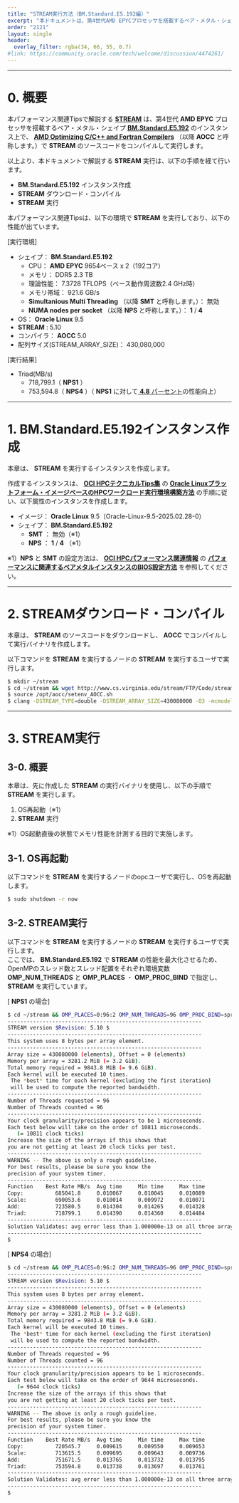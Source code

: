 ```yaml
---
title: "STREAM実行方法（BM.Standard.E5.192編）"
excerpt: "本ドキュメントは、第4世代AMD EPYCプロセッサを搭載するベア・メタル・シェイプBM.Standard.E5.192でメモリ帯域を計測する標準ベンチマークのSTREAMを実行する方法を解説します。"
order: "2121"
layout: single
header:
  overlay_filter: rgba(34, 66, 55, 0.7)
#link: https://community.oracle.com/tech/welcome/discussion/4474261/
---
```


***
# 0. 概要

本パフォーマンス関連Tipsで解説する **[STREAM](https://www.cs.virginia.edu/stream/)** は、第4世代  **AMD EPYC** プロセッサを搭載するベア・メタル・シェイプ **[BM.Standard.E5.192](https://docs.oracle.com/ja-jp/iaas/Content/Compute/References/computeshapes.htm#bm-standard)** のインスタンス上で、 **[AMD Optimizing C/C++ and Fortran Compilers](https://www.amd.com/en/developer/aocc.html)** （以降 **AOCC** と呼称します。）で **STREAM** のソースコードをコンパイルして実行します。

以上より、本ドキュメントで解説する **STREAM** 実行は、以下の手順を経て行います。

- **BM.Standard.E5.192** インスタンス作成
- **STREAM** ダウンロード・コンパイル
- **STREAM** 実行

本パフォーマンス関連Tipsは、以下の環境で **STREAM** を実行しており、以下の性能が出ています。

[実行環境]

- シェイプ： **BM.Standard.E5.192**
  - CPU： **AMD EPYC** 9654ベース x 2（192コア）
  - メモリ： DDR5 2.3 TB
  - 理論性能： 7.3728 TFLOPS（ベース動作周波数2.4 GHz時）
  - メモリ帯域： 921.6 GB/s
  - **Simultanious Multi Threading** （以降 **SMT** と呼称します。）： 無効
  - **NUMA nodes per socket** （以降 **NPS** と呼称します。）： **1** / **4**
- OS： **Oracle Linux** 9.5
- **STREAM** : 5.10
- コンパイラ： **AOCC** 5.0
- 配列サイズ(STREAM_ARRAY_SIZE)： 430,080,000

[実行結果]

- Triad(MB/s)
    - 718,799.1（ **NPS1** ）
    - 753,594.8（ **NPS4** ）（ **NPS1** に対して<u> **4.8** パーセント</u>の性能向上）

***
# 1. BM.Standard.E5.192インスタンス作成

本章は、 **STREAM** を実行するインスタンスを作成します。

作成するインスタンスは、 **[OCI HPCテクニカルTips集](/ocitutorials/hpc/#3-oci-hpcテクニカルtips集)** の **[Oracle Linuxプラットフォーム・イメージベースのHPCワークロード実行環境構築方法](/ocitutorials/hpc/tech-knowhow/setup-slurm-cluster/)** の手順に従い、以下属性のインスタンスを作成します。

- イメージ： **Oracle Linux** 9.5（Oracle-Linux-9.5-2025.02.28-0）
- シェイプ： **BM.Standard.E5.192**
  - **SMT** ： 無効（※1）
  - **NPS** ： **1** / **4** （※1）

※1）**NPS** と **SMT** の設定方法は、 **[OCI HPCパフォーマンス関連情報](/ocitutorials/hpc/#2-oci-hpcパフォーマンス関連情報)** の **[パフォーマンスに関連するベアメタルインスタンスのBIOS設定方法](/ocitutorials/hpc/benchmark/bios-setting/)** を参照してください。

***
# 2. STREAMダウンロード・コンパイル

本章は、 **STREAM** のソースコードをダウンロードし、 **AOCC** でコンパイルして実行バイナリを作成します。

以下コマンドを **STREAM** を実行するノードの **STREAM** を実行するユーザで実行します。

```sh
$ mkdir ~/stream
$ cd ~/stream && wget http://www.cs.virginia.edu/stream/FTP/Code/stream.c
$ source /opt/aocc/setenv_AOCC.sh
$ clang -DSTREAM_TYPE=double -DSTREAM_ARRAY_SIZE=430080000 -O3 -mcmodel=large -fopenmp -fnt-store ./stream.c
```

***
# 3. STREAM実行

## 3-0. 概要

本章は、先に作成した **STREAM** の実行バイナリを使用し、以下の手順で **STREAM** を実行します。

1. OS再起動（※1）
2. **STREAM** 実行

※1）OS起動直後の状態でメモリ性能を計測する目的で実施します。

## 3-1. OS再起動

以下コマンドを **STREAM** を実行するノードのopcユーザで実行し、OSを再起動します。

```sh
$ sudo shutdown -r now
```

## 3-2. STREAM実行

以下コマンドを **STREAM** を実行するノードの **STREAM** を実行するユーザで実行します。  
ここでは、 **BM.Standard.E5.192** で **STREAM** の性能を最大化させるため、OpenMPのスレッド数とスレッド配置をそれぞれ環境変数 **OMP_NUM_THREADS** と **OMP_PLACES** ・ **OMP_PROC_BIND** で指定し、 **STREAM** を実行しています。

[ **NPS1** の場合]

```sh
$ cd ~/stream && OMP_PLACES=0:96:2 OMP_NUM_THREADS=96 OMP_PROC_BIND=spread ./a.out
-------------------------------------------------------------
STREAM version $Revision: 5.10 $
-------------------------------------------------------------
This system uses 8 bytes per array element.
-------------------------------------------------------------
Array size = 430080000 (elements), Offset = 0 (elements)
Memory per array = 3281.2 MiB (= 3.2 GiB).
Total memory required = 9843.8 MiB (= 9.6 GiB).
Each kernel will be executed 10 times.
 The *best* time for each kernel (excluding the first iteration)
 will be used to compute the reported bandwidth.
-------------------------------------------------------------
Number of Threads requested = 96
Number of Threads counted = 96
-------------------------------------------------------------
Your clock granularity/precision appears to be 1 microseconds.
Each test below will take on the order of 10811 microseconds.
   (= 10811 clock ticks)
Increase the size of the arrays if this shows that
you are not getting at least 20 clock ticks per test.
-------------------------------------------------------------
WARNING -- The above is only a rough guideline.
For best results, please be sure you know the
precision of your system timer.
-------------------------------------------------------------
Function    Best Rate MB/s  Avg time     Min time     Max time
Copy:          685041.8     0.010067     0.010045     0.010089
Scale:         690053.6     0.010014     0.009972     0.010071
Add:           723580.5     0.014304     0.014265     0.014328
Triad:         718799.1     0.014390     0.014360     0.014484
-------------------------------------------------------------
Solution Validates: avg error less than 1.000000e-13 on all three arrays
-------------------------------------------------------------
$
```

[ **NPS4** の場合]

```sh
$ cd ~/stream && OMP_PLACES=0:96:2 OMP_NUM_THREADS=96 OMP_PROC_BIND=spread ./a.out
-------------------------------------------------------------
STREAM version $Revision: 5.10 $
-------------------------------------------------------------
This system uses 8 bytes per array element.
-------------------------------------------------------------
Array size = 430080000 (elements), Offset = 0 (elements)
Memory per array = 3281.2 MiB (= 3.2 GiB).
Total memory required = 9843.8 MiB (= 9.6 GiB).
Each kernel will be executed 10 times.
 The *best* time for each kernel (excluding the first iteration)
 will be used to compute the reported bandwidth.
-------------------------------------------------------------
Number of Threads requested = 96
Number of Threads counted = 96
-------------------------------------------------------------
Your clock granularity/precision appears to be 1 microseconds.
Each test below will take on the order of 9644 microseconds.
   (= 9644 clock ticks)
Increase the size of the arrays if this shows that
you are not getting at least 20 clock ticks per test.
-------------------------------------------------------------
WARNING -- The above is only a rough guideline.
For best results, please be sure you know the
precision of your system timer.
-------------------------------------------------------------
Function    Best Rate MB/s  Avg time     Min time     Max time
Copy:          720545.7     0.009615     0.009550     0.009653
Scale:         713615.5     0.009695     0.009643     0.009736
Add:           751671.5     0.013765     0.013732     0.013795
Triad:         753594.8     0.013738     0.013697     0.013761
-------------------------------------------------------------
Solution Validates: avg error less than 1.000000e-13 on all three arrays
-------------------------------------------------------------
$
```
